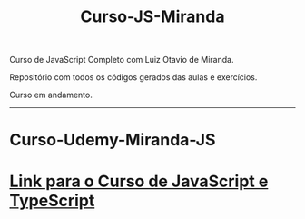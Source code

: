 <h1 align=center>Curso-JS-Miranda </h1>


<br>

<p>Curso de JavaScript Completo com Luiz Otavio de Miranda.

Repositório com todos os códigos gerados das aulas e exercícios.

Curso em andamento.</p>

----

# Curso-Udemy-Miranda-JS

# [**Link para o Curso de JavaScript e TypeScript** ](https://www.udemy.com/course/curso-de-javascript-moderno-do-basico-ao-avancado/)


